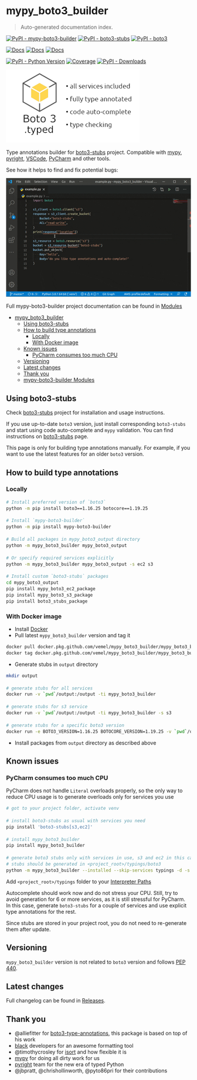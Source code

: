 # mypy_boto3_builder

> Auto-generated documentation index.

[![PyPI - mypy-boto3-builder](https://img.shields.io/pypi/v/mypy-boto3-builder.svg?color=blue&label=mypy-boto3-builder)](https://pypi.org/project/mypy-boto3-builder)
[![PyPI - boto3-stubs](https://img.shields.io/pypi/v/boto3-stubs.svg?color=blue&label=boto3-stubs)](https://pypi.org/project/boto3-stubs)
[![PyPI - boto3](https://img.shields.io/pypi/v/boto3.svg?color=blue&label=boto3)](https://pypi.org/project/boto3)

[![Docs](https://img.shields.io/readthedocs/mypy-boto3-builder.svg?color=blue&label=Builder%20docs)](https://mypy-boto3-builder.readthedocs.io/)
[![Docs](https://img.shields.io/readthedocs/mypy-boto3-builder.svg?color=blue&label=boto3-stubs%20docs)](https://pypi.org/project/boto3-stubs/)
[![Docs](https://img.shields.io/pypi/wheel/boto3-stubs.svg?color=blue)](https://pypi.org/project/boto3-stubs/)

[![PyPI - Python Version](https://img.shields.io/pypi/pyversions/boto3-stubs.svg?color=blue)](https://pypi.org/project/boto3-stubs)
[![Coverage](https://img.shields.io/codecov/c/github/vemel/mypy_boto3_builder)](https://codecov.io/gh/vemel/mypy_boto3_builder)
[![PyPI - Downloads](https://img.shields.io/pypi/dw/boto3-stubs?color=blue)](https://pypistats.org/packages/boto3-stubs)

![boto3.typed](logo.png)

Type annotations builder for [boto3-stubs](https://pypi.org/project/boto3-stubs/) project. Compatible with [mypy](https://github.com/python/mypy), [pyright](https://github.com/microsoft/pyright), [VSCode](https://code.visualstudio.com/), [PyCharm](https://www.jetbrains.com/pycharm/) and other tools.

See how it helps to find and fix potential bugs:

![boto3-stubs demo](demo.gif)

Full mypy-boto3-builder project documentation can be found in [Modules](MODULES.md#mypy-boto3-builder-modules)

- [mypy_boto3_builder](#mypy_boto3_builder)
  - [Using boto3-stubs](#using-boto3-stubs)
  - [How to build type annotations](#how-to-build-type-annotations)
    - [Locally](#locally)
    - [With Docker image](#with-docker-image)
  - [Known issues](#known-issues)
    - [PyCharm consumes too much CPU](#pycharm-consumes-too-much-cpu)
  - [Versioning](#versioning)
  - [Latest changes](#latest-changes)
  - [Thank you](#thank-you)
  - [mypy-boto3-builder Modules](MODULES.md#mypy-boto3-builder-modules)

## Using boto3-stubs

Check [boto3-stubs](https://pypi.org/project/boto3-stubs/) project for installation
and usage instructions.

If you use up-to-date `boto3` version, just install corresponding `boto3-stubs` and start
using code auto-complete and `mypy` validation. You can find instructions on
[boto3-stubs](https://pypi.org/project/boto3-stubs/) page.

This page is only for building type annotations manually. For example, if you want to
use the latest features for an older `boto3` version.

## How to build type annotations

### Locally

```bash
# Install preferred version of `boto3`
python -m pip install boto3==1.16.25 botocore==1.19.25

# Install `mypy-boto3-builder`
python -m pip install mypy-boto3-builder

# Build all packages in mypy_boto3_output directory
python -m mypy_boto3_builder mypy_boto3_output

# Or specify required services explicitly
python -m mypy_boto3_builder mypy_boto3_output -s ec2 s3

# Install custom `boto3-stubs` packages
cd mypy_boto3_output
pip install mypy_boto3_ec2_package
pip install mypy_boto3_s3_package
pip install boto3_stubs_package
```

### With Docker image

- Install [Docker](https://docs.docker.com/install/)
- Pull latest `mypy_boto3_builder` version and tag it

```bash
docker pull docker.pkg.github.com/vemel/mypy_boto3_builder/mypy_boto3_builder_stable:latest
docker tag docker.pkg.github.com/vemel/mypy_boto3_builder/mypy_boto3_builder_stable:latest mypy_boto3_builder
```

- Generate stubs in `output` directory

```bash
mkdir output

# generate stubs for all services
docker run -v `pwd`/output:/output -ti mypy_boto3_builder

# generate stubs for s3 service
docker run -v `pwd`/output:/output -ti mypy_boto3_builder -s s3

# generate stubs for a specific boto3 version
docker run -e BOTO3_VERSION=1.16.25 BOTOCORE_VERSION=1.19.25 -v `pwd`/output:/output -ti mypy_boto3_builder
```

- Install packages from `output` directory as described above

## Known issues

### PyCharm consumes too much CPU

PyCharm does not handle `Literal` overloads properly, so the only way to reduce CPU usage is to generate
overloads only for services you use

```bash
# got to your project folder, activate venv

# install boto3-stubs as usual with services you need
pip install 'boto3-stubs[s3,ec2]'

# install mypy_boto3_builder
pip install mypy_boto3_builder

# generate boto3 stubs only with services in use, s3 and ec2 in this case
# stubs should be generated in <project_root>/typings/boto3
python -m mypy_boto3_builder --installed --skip-services typings -d -s s3 ec2
```

Add `<project_root>/typings` folder to your [Interpreter Paths](https://www.jetbrains.com/help/pycharm/stubs.html#reuse-stubs)

Autocomplete should work now and do not stress your CPU. Still, try to avoid generation
for 6 or more services, as it is still stressful for PyCharm. In this case, generate `boto3-stubs`
for a couple of services and use explicit type annotations for the rest.

Since stubs are stored in your project root, you do not need to re-generate them after update.

## Versioning

`mypy_boto3_builder` version is not related to `boto3` version and follows
[PEP 440](https://www.python.org/dev/peps/pep-0440/).

## Latest changes

Full changelog can be found in [Releases](https://github.com/vemel/mypy_boto3_builder/releases).

## Thank you

- @alliefitter for [boto3-type-annotations](https://pypi.org/project/boto3-type-annotations/),
  this package is based on top of his work
- [black](https://github.com/psf/black) developers for an awesome formatting tool
- @timothycrosley for [isort](https://github.com/PyCQA/isort) and how flexible it is
- [mypy](https://github.com/python/mypy) for doing all dirty work for us
- [pyright](https://github.com/microsoft/pyright) team for the new era of typed Python
- @jbpratt, @chrishollinworth, @pyto86pri for their contributions
